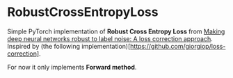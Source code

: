 # RobustCrossEntropyLoss

Simple PyTorch implementation of **Robust Cross Entropy Loss** from [Making deep neural networks robust to label noise: A loss correction approach](https://arxiv.org/pdf/1609.03683.pdf). Inspired by (the following implementation)[https://github.com/giorgiop/loss-correction].

For now it only implements **Forward method**.
